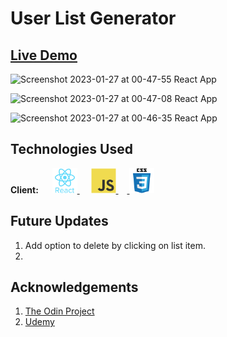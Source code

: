 # User List Generator


## [Live Demo](https://tarun-sachan.github.io/user-list-react/)


![Screenshot 2023-01-27 at 00-47-55 React App](https://user-images.githubusercontent.com/117214735/214929861-92447b23-1657-4e06-a501-2067ce4a03aa.png)

![Screenshot 2023-01-27 at 00-47-08 React App](https://user-images.githubusercontent.com/117214735/214929978-ac6b352f-5869-4c48-9b90-4d0ceb39dfc9.png)

![Screenshot 2023-01-27 at 00-46-35 React App](https://user-images.githubusercontent.com/117214735/214930059-c80fec79-3454-4a3c-aee1-e09038a02667.png)


## Technologies Used

**Client:** 
  &emsp;  <a href="https://reactjs.org/" target="_blank" rel="noreferrer"> <img src="https://raw.githubusercontent.com/devicons/devicon/master/icons/react/react-original-wordmark.svg" alt="react" width="40" height="40"/> </a> &emsp;  <a href="https://developer.mozilla.org/en-US/docs/Web/JavaScript" target="_blank" rel="noreferrer"> <img src="https://raw.githubusercontent.com/devicons/devicon/master/icons/javascript/javascript-original.svg" alt="javascript" width="40" height="40"/> </a> &emsp;<a href="https://www.w3schools.com/css/" target="_blank" rel="noreferrer"> <img src="https://raw.githubusercontent.com/devicons/devicon/master/icons/css3/css3-original-wordmark.svg" alt="css3" width="40" height="40"/> </a>


## Future Updates
1. Add option to delete by clicking on list item.
2. 

## Acknowledgements

 1. [The Odin Project](https://www.theodinproject.com/paths/full-stack-javascript/courses/intermediate-html-and-css)
 2. [Udemy](https://www.udemy.com/course/react-the-complete-guide-incl-redux/)

